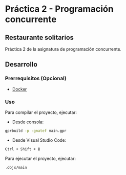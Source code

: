 # Práctica 2 - Programación concurrente

## Restaurante solitarios

Práctica 2 de la asignatura de programación concurrente.

## Desarrollo

### Prerrequisitos (Opcional)

- [Docker](https://docs.docker.com/install/)

### Uso

Para compilar el proyecto, ejecutar:

* Desde consola:

```bash
gprbuild -p -gnatef main.gpr
```

* Desde Visual Studio Code:

```bash
Ctrl + Shift + B
```

Para ejecutar el proyecto, ejecutar:

```bash
.objs/main
```
